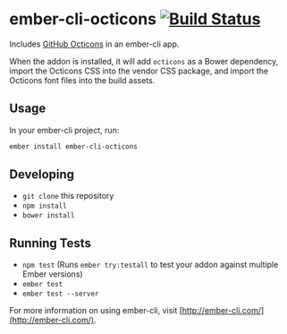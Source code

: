 # ember-cli-octicons [![Build Status](https://travis-ci.org/kpfefferle/ember-cli-octicons.svg?branch=master)](https://travis-ci.org/kpfefferle/ember-cli-octicons)

Includes [GitHub Octicons](https://octicons.github.com/) in an ember-cli app.

When the addon is installed, it will add `octicons` as a Bower dependency, import the Octicons CSS into the vendor CSS package, and import the Octicons font files into the build assets.

## Usage

In your ember-cli project, run:

```bash
ember install ember-cli-octicons
```

## Developing

* `git clone` this repository
* `npm install`
* `bower install`

## Running Tests

* `npm test` (Runs `ember try:testall` to test your addon against multiple Ember versions)
* `ember test`
* `ember test --server`

For more information on using ember-cli, visit [http://ember-cli.com/](http://ember-cli.com/).
